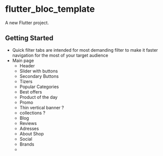 # flutter_bloc_template

A new Flutter project.

## Getting Started

- Quick filter tabs are intended for most demanding filter to make it faster navigation for the most of your target audience
- Main page
  - Header
  - Slider with buttons
  - Secondary Buttons
  - Tizers
  - Popular Categories
  - Best offers
  - Product of the day
  - Promo
  - Thin vertical banner ?
  - collections ? 
  - Blog
  - Reviews
  - Adresses
  - About Shop
  - Social
  - Brands
  - 